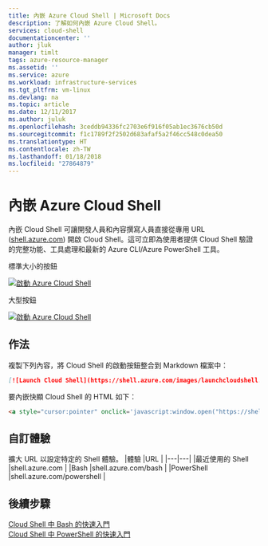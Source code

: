 ```yaml
---
title: 內嵌 Azure Cloud Shell | Microsoft Docs
description: 了解如何內嵌 Azure Cloud Shell。
services: cloud-shell
documentationcenter: ''
author: jluk
manager: timlt
tags: azure-resource-manager
ms.assetid: ''
ms.service: azure
ms.workload: infrastructure-services
ms.tgt_pltfrm: vm-linux
ms.devlang: na
ms.topic: article
ms.date: 12/11/2017
ms.author: juluk
ms.openlocfilehash: 3ceddb94336fc2703e6f916f05ab1ec3676cb50d
ms.sourcegitcommit: f1c1789f2f2502d683afaf5a2f46cc548c0dea50
ms.translationtype: HT
ms.contentlocale: zh-TW
ms.lasthandoff: 01/18/2018
ms.locfileid: "27864879"
---
```

# <a name="embed-azure-cloud-shell"></a>內嵌 Azure Cloud Shell

內嵌 Cloud Shell 可讓開發人員和內容撰寫人員直接從專用 URL ([shell.azure.com](https://shell.azure.com)) 開啟 Cloud Shell。這可立即為使用者提供 Cloud Shell 驗證的完整功能、工具處理和最新的 Azure CLI/Azure PowerShell 工具。

標準大小的按鈕

[![](https://shell.azure.com/images/launchcloudshell.png "啟動 Azure Cloud Shell")](https://shell.azure.com)

大型按鈕

[![](https://shell.azure.com/images/launchcloudshell@2x.png "啟動 Azure Cloud Shell")](https://shell.azure.com)

## <a name="how-to"></a>作法

複製下列內容，將 Cloud Shell 的啟動按鈕整合到 Markdown 檔案中：

```markdown
[![Launch Cloud Shell](https://shell.azure.com/images/launchcloudshell.png "Launch Cloud Shell")](https://shell.azure.com)
```

要內嵌快顯 Cloud Shell 的 HTML 如下：
```html
<a style="cursor:pointer" onclick='javascript:window.open("https://shell.azure.com", "_blank", "toolbar=no,scrollbars=yes,resizable=yes,menubar=no,location=no,status=no")'><image src="https://shell.azure.com/images/launchcloudshell.png" /></a>
```

## <a name="customize-experience"></a>自訂體驗

擴大 URL 以設定特定的 Shell 體驗。
|體驗   |URL   |
|---|---|
|最近使用的 Shell   |shell.azure.com           |
|Bash                       |shell.azure.com/bash       |
|PowerShell                 |shell.azure.com/powershell |

## <a name="next-steps"></a>後續步驟
[Cloud Shell 中 Bash 的快速入門](quickstart.md)<br>
[Cloud Shell 中 PowerShell 的快速入門](quickstart-powershell.md)
